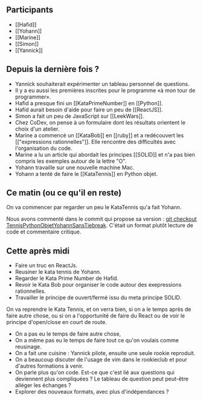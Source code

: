 ## Participants

- [[Hafid]]
- [[Yohann]]
- [[Marine]]
- [[Simon]]
- [[Yannick]]

## Depuis la dernière fois ?

- Yannick souhaiterait expérimenter un tableau personnel de questions.
- Il y a eu aussi les premières inscrites pour le programme «à mon tour de
  programmer».
- Hafid a presque fini un [[KataPrimeNumber]] en [[Python]].
- Hafid aurait besoin d'aide pour faire un peu de [[ReactJS]].
- Simon a fait un peu de JavaScript sur [[LeekWars]].
- Chez CoDev, on pense à un formulaire dont les résultats orientent le choix
  d'un atelier.
- Marine a commencé un [[KataBob]] en [[ruby]] et a redécouvert les
  [["expressions rationnelles"]]. Elle rencontre des difficultés avec
  l'organisation du code.
- Marine a lu un article qui abordait les principes [[SOLID]] et n'a pas bien
  compris les exemples autour de la lettre "O".
- Yohann travaille sur une nouvelle machine Mac.
- Yohann a tenté de faire le [[KataTennis]] en Python objet.

## Ce matin (ou ce qu'il en reste)

On va commencer par regarder un peu le KataTennis qu'a fait Yohann.

Nous avons commenté dans le commit qui propose sa version : [git checkout
TennisPythonObjetYohannSansTiebreak](https://github.com/ut7/rookie-club/releases/tag/TennisPythonObjetYohannSansTiebreak).
C'était un format plutôt lecture de code et commentaire critique.

## Cette après midi

- Faire un truc en ReactJs.
- Reusiner le kata tennis de Yohann.
- Regarder le Kata Prime Number de Hafid.
- Revoir le Kata Bob pour organiser le code autour des exepressions
  rationnelles.
- Travailler le principe de ouvert/fermé issu du meta principe SOLID.

On va reprendre le Kata Tennis, et on verra bien, si on a le temps après de
faire autre chose, ou si on a l'opportunité de faire du React ou de voir le
principe d'open/close en court de route.

- On a pas eu le temps de faire autre chose,
- On a même pas eu le temps de faire tout ce qu'on voulais comme reusinage.
- On a fait une cuisine : Yannick pilote, ensuite une seule rookie reproduit.
- On a beaucoup discuter de l'usage de vim dans le rookieclub et pour d'autres formations à venir.
- On parle plus qu'on code. Est-ce que c'est lié aux questions qui deviennent plus compliquées ? Le tableau de question peut peut-être alléger les échanges ?
- Explorer des nouveaux formats, avec plus d'indépendances ?

